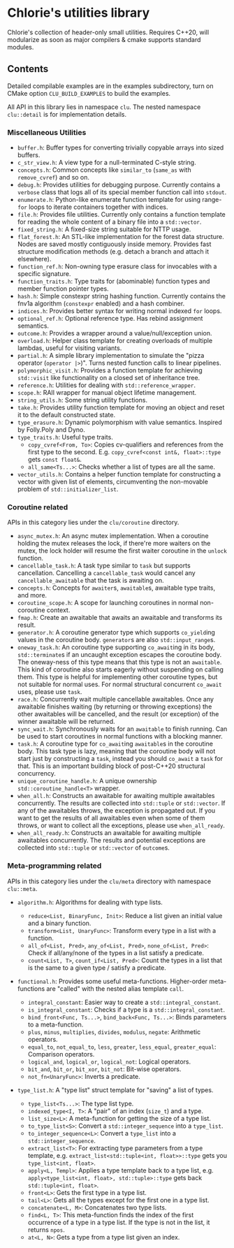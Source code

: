 # Chlorie's utilities library

Chlorie's collection of header-only small utilities. Requires C++20, will modularize as soon as major compilers & cmake supports standard modules.

## Contents

Detailed compilable examples are in the examples subdirectory, turn on CMake option `CLU_BUILD_EXAMPLES` to build the examples. 

All API in this library lies in namespace `clu`. The nested namespace `clu::detail` is for implementation details.

### Miscellaneous Utilities

- `buffer.h`: Buffer types for converting trivially copyable arrays into sized buffers.
- `c_str_view.h`: A view type for a null-terminated C-style string.
- `concepts.h`: Common concepts like `similar_to` (`same_as` with `remove_cvref`) and so on.
- `debug.h`: Provides utilities for debugging purpose. Currently contains a `verbose` class that logs all of its special member function call into `stdout`.
- `enumerate.h`: Python-like enumerate function template for using range-`for` loops to iterate containers together with indices.
- `file.h`: Provides file utilities. Currently only contains a function template for reading the whole content of a binary file into a `std::vector`.
- `fixed_string.h`: A fixed-size string suitable for NTTP usage.
- `flat_forest.h`: An STL-like implementation for the forest data structure. Nodes are saved mostly contiguously inside memory. Provides fast structure modification methods (e.g. detach a branch and attach it elsewhere).
- `function_ref.h`: Non-owning type erasure class for invocables with a specific signature.
- `function_traits.h`: Type traits for (abominable) function types and member function pointer types.
- `hash.h`: Simple constexpr string hashing function. Currently contains the fnv1a algorithm (`constexpr` enabled) and a hash combiner.
- `indices.h`: Provides better syntax for writing normal indexed `for` loops.
- `optional_ref.h`: Optional reference type. Has rebind assignment semantics.
- `outcome.h`: Provides a wrapper around a value/null/exception union.
- `overload.h`: Helper class template for creating overloads of multiple lambdas, useful for visiting variants.
- `partial.h`: A simple library implementation to simulate the "pizza operator (`operator |>`)". Turns nested function calls to linear pipelines.
- `polymorphic_visit.h`: Provides a function template for achieving `std::visit` like functionality on a closed set of inheritance tree.
- `reference.h`: Utilities for dealing with `std::reference_wrapper`.
- `scope.h`: RAII wrapper for manual object lifetime management.
- `string_utils.h`: Some string utility functions.
- `take.h`: Provides utility function template for moving an object and reset it to the default constructed state.
- `type_erasure.h`: Dynamic polymorphism with value semantics. Inspired by Folly.Poly and Dyno.
- `type_traits.h`: Useful type traits.
    - `copy_cvref<From, To>`: Copies cv-qualifiers and references from the first type to the second. E.g. `copy_cvref<const int&, float>::type` gets `const float&`.
    - `all_same<Ts...>`: Checks whether a list of types are all the same.
- `vector_utils.h`: Contains a helper function template for constructing a vector with given list of elements, circumventing the non-movable problem of `std::initializer_list`.

### Coroutine related

APIs in this category lies under the `clu/coroutine` directory.

- `async_mutex.h`: An async mutex implementation. When a coroutine holding the mutex releases the lock, if there're more waiters on the mutex, the lock holder will resume the first waiter coroutine in the `unlock` function.
- `cancellable_task.h`: A task type similar to `task` but supports cancellation. Cancelling a `cancellable_task` would cancel any `cancellable_awaitable` that the task is awaiting on.
- `concepts.h`: Concepts for `awaiter`s, `awaitable`s, awaitable type traits, and more.
- `coroutine_scope.h`: A scope for launching coroutines in normal non-coroutine context.
- `fmap.h`: Create an awaitable that awaits an awaitable and transforms its result.
- `generator.h`: A coroutine generator type which supports `co_yield`ing values in the coroutine body. `generator`s are also `std::input_range`s.
- `oneway_task.h`: An coroutine type supporting `co_await`ing in its body, `std::terminate`s if an uncaught exception escapes the coroutine body. The oneway-ness of this type means that this type is not an `awaitable`. This kind of coroutine also starts eagerly without suspending on calling them. This type is helpful for implementing other coroutine types, but not suitable for normal uses. For normal structural concurrent `co_await` uses, please use `task`.
- `race.h`: Concurrently wait multiple cancellable awaitables. Once any awaitable finishes waiting (by returning or throwing exceptions) the other awaitables will be cancelled, and the result (or exception) of the winner awaitable will be returned.
- `sync_wait.h`: Synchronously waits for an `awaitable` to finish running. Can be used to start coroutines in normal functions with a blocking manner.
- `task.h`: A coroutine type for `co_await`ing `awaitable`s in the coroutine body. This task type is lazy, meaning that the coroutine body will not start just by constructing a `task`, instead you should `co_await` a `task` for that. This is an important building block of post-C++20 structural concurrency.
- `unique_coroutine_handle.h`: A unique ownership `std::coroutine_handle<T>` wrapper.
- `when_all.h`: Constructs an awaitable for awaiting multiple awaitables concurrently. The results are collected into `std::tuple` or `std::vector`. If any of the awaitables throws, the exception is propagated out. If you want to get the results of all awaitables even when some of them throws, or want to collect all the exceptions, please use `when_all_ready`.
- `when_all_ready.h`: Constructs an awaitable for awaiting multiple awaitables concurrently. The results and potential exceptions are collected into `std::tuple` or `std::vector` of `outcome`s.

### Meta-programming related

APIs in this category lies under the `clu/meta` directory with namespace `clu::meta`.

- `algorithm.h`: Algorithms for dealing with type lists.
    - `reduce<List, BinaryFunc, Init>`: Reduce a list given an initial value and a binary function.
    - `transform<List, UnaryFunc>`: Transform every type in a list with a function.
    - `all_of<List, Pred>`, `any_of<List, Pred>`, `none_of<List, Pred>`: Check if all/any/none of the types in a list satisfy a predicate.
    - `count<List, T>`, `count_if<List, Pred>`: Count the types in a list that is the same to a given type / satisfy a predicate.

- `functional.h`: Provides some useful meta-functions. Higher-order meta-functions are "called" with the nested alias template `call`.
    - `integral_constant`: Easier way to create a `std::integral_constant`.
    - `is_integral_constant`: Checks if a type is a `std::integral_constant`.
    - `bind_front<Func, Ts...>`, `bind_back<Func, Ts...>`: Binds parameters to a meta-function.
    - `plus`, `minus`, `multiplies`, `divides`, `modulus`, `negate`: Arithmetic operators.
    - `equal_to`, `not_equal_to`, `less`, `greater`, `less_equal`, `greater_equal`: Comparison operators.
    - `logical_and`, `logical_or`, `logical_not`: Logical operators.
    - `bit_and`, `bit_or`, `bit_xor`, `bit_not`: Bit-wise operators.
    - `not_fn<UnaryFunc>`: Inverts a predicate.

- `type_list.h`: A "type list" struct template for "saving" a list of types.
    - `type_list<Ts...>`: The type list type.
    - `indexed_type<I, T>`: A "pair" of an index (`size_t`) and a type.
    - `list_size<L>`: A meta-function for getting the size of a type list.
    - `to_type_list<S>`: Convert a `std::integer_sequence` into a `type_list`.
    - `to_integer_sequence<L>`: Convert a `type_list` into a `std::integer_sequence`.
    - `extract_list<T>`: For extracting type parameters from a type template, e.g. `extract_list<std::tuple<int, float>>::type` gets you `type_list<int, float>`.
    - `apply<L, Templ>`: Applies a type template back to a type list, e.g. `apply<type_list<int, float>, std::tuple>::type` gets back `std::tuple<int, float>`.
    - `front<L>`: Gets the first type in a type list.
    - `tail<L>`: Gets all the types except for the first one in a type list. 
    - `concatenate<L, M>`: Concatenates two type lists.
    - `find<L, T>`: This meta-function finds the index of the first occurrence of a type in a type list. If the type is not in the list, it returns `npos`.
    - `at<L, N>`: Gets a type from a type list given an index.


